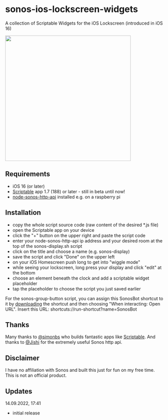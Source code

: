 # sonos-ios-lockscreen-widgets
A collection of Scriptable Widgets for the iOS Lockscreen (introduced in iOS 16)


<img src="https://user-images.githubusercontent.com/9810829/190201505-2b73f30a-7b32-4e38-9152-2d705bdf8daa.jpg" width="400"/>

## Requirements

- iOS 16 (or later)
- [Scriptable](https://apps.apple.com/us/app/scriptable/id1405459188) app 1.7 (188) or later - still in beta until now!
- [node-sonos-http-api](https://github.com/jishi/node-sonos-http-api) installed e.g. on a raspberry pi

## Installation
- copy the whole script source code (raw content of the desired *.js file)
- open the Scriptable app on your device
- click the "+" button on the upper right and paste the script code
- enter your node-sonos-http-api ip address and your desired room at the top of the sonos-display.sh script
- click on the title and choose a name (e.g. sonos-display)
- save the script and click "Done" on the upper left
- on your iOS Homescreen push long to get into "wiggle mode"
- while seeing your lockscreen, long press your display and click "edit" at the bottom 
- choose an element beneath the clock and add a scriptable widget placeholder
- tap the placeholder to choose the script you just saved earlier

For the sonos-group-button script, you can assign this SonosBot shortcut to it by [downloading](https://www.icloud.com/shortcuts/3a5f7e0db88d4bb6875d50d700a9c3ce) the shortcut and then choosing "When interacting: Open URL". Insert this URL: shortcuts://run-shortcut?name=SonosBot

## Thanks
Many thanks to [@simonbs](https://twitter.com/simonbs) who builds fantastic apps like [Scriptable](https://scriptable.app). And thanks to [@Jishi](https://github.com/jishi) for the extremely useful Sonos http api.

## Disclaimer
I have no affiliation with Sonos and built this just for fun on my free time. This is not an official product.

## Updates
14.09.2022, 17:41
- initial release
